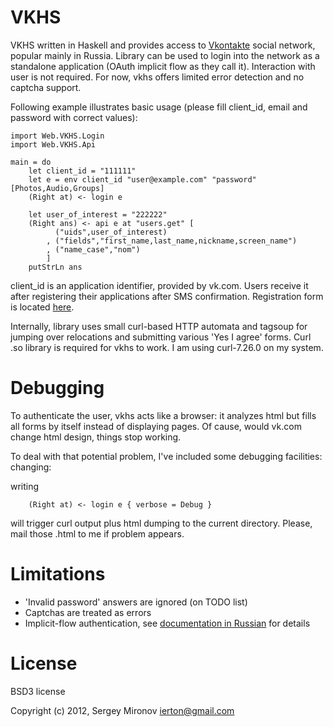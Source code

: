 VKHS
====

VKHS written in Haskell and provides access to [Vkontakte][1] social network,
popular mainly in Russia. Library can be used to login into the network as a
standalone application (OAuth implicit flow as they call it). Interaction with
user is not required. For now, vkhs offers limited error detection and no
captcha support.

Following example illustrates basic usage (please fill client\_id, email and
password with correct values):

    import Web.VKHS.Login
    import Web.VKHS.Api

    main = do
        let client_id = "111111"
        let e = env client_id "user@example.com" "password" [Photos,Audio,Groups]
        (Right at) <- login e

        let user_of_interest = "222222"
        (Right ans) <- api e at "users.get" [
              ("uids",user_of_interest)
            , ("fields","first_name,last_name,nickname,screen_name")
            , ("name_case","nom")
            ]
        putStrLn ans

client\_id is an application identifier, provided by vk.com. Users receive it
after registering their applications after SMS confirmation. Registration form is 
located [here](http://vk.com/editapp?act=create).

Internally, library uses small curl-based HTTP automata and tagsoup for jumping
over relocations and submitting various 'Yes I agree' forms. Curl .so library is
required for vkhs to work. I am using curl-7.26.0 on my system.

Debugging
=========

To authenticate the user, vkhs acts like a browser: it analyzes html but fills
all forms by itself instead of displaying pages. Of cause, would vk.com change
html design, things stop working.

To deal with that potential problem, I've included some debugging facilities:
changing:

writing

        (Right at) <- login e { verbose = Debug }

will trigger curl output plus html dumping to the current directory. Please,
mail those .html to me if problem appears.

Limitations
===========

* 'Invalid password' answers are ignored (on TODO list)
* Captchas are treated as errors
* Implicit-flow authentication, see [documentation in
  Russian](http://vk.com/developers.php?oid=-1&p=Авторизация_клиентских_приложений)
  for details

License
=======

BSD3 license

Copyright (c) 2012, Sergey Mironov <ierton@gmail.com>

[1]: http://vk.com

